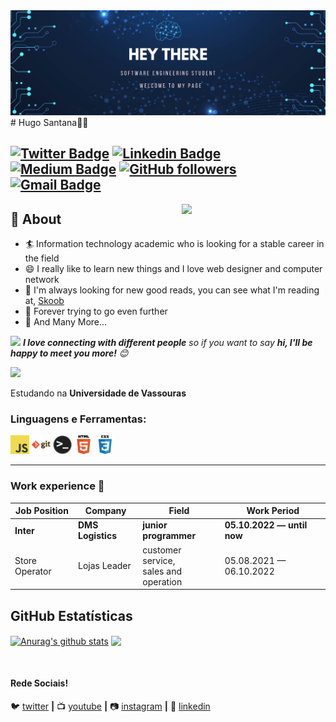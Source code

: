 <img src="images/banner.png" title="👋"/>
# Hugo Santana👨‍💻

[![Twitter Badge](https://img.shields.io/badge/-@hugohsk99-1ca0f1?style=flat-square&labelColor=1ca0f1&logo=twitter&logoColor=white&link=https://twitter.com/Hugohsk99)](https://twitter.com/Hugohsk99) [![Linkedin Badge](https://img.shields.io/badge/-hugorose-blue?style=flat-square&logo=Linkedin&logoColor=white&link=https://www.linkedin.com/in/tanejasaksham/)](https://www.linkedin.com/in/hugorose) [![Medium Badge](https://img.shields.io/badge/-@hugohsk-03a57a?style=flat-square&labelColor=000000&logo=Medium&link=https://www.linkedin.com/in/hugorose)](https://medium.com/@hugohsk/)
[![GitHub followers](https://img.shields.io/github/followers/hugohsk99?label=Follow&style=social)](https://github.com/Hugohsk99)
[![Gmail Badge](https://img.shields.io/badge/-hugohsk99@gmail.com-c14438?style=flat-square&logo=Gmail&logoColor=white&link=mailto:sakshamtaneja7861@gmail.com)](mailto:sakshamtaneja7861@gmail.com)
------- 
<img align='right' src="https://media.giphy.com/media/M9gbBd9nbDrOTu1Mqx/giphy.gif" width="230">

## 🧐 About
- 🏄‍ Information technology academic who is looking for a stable career in the field
- 😄 I really like to learn new things and I love web designer and computer network
- 🔭 I'm always looking for new good reads, you can see what I'm reading at, [Skoob](https://www.skoob.com.br/perfil/hugorose/)
- 🌱 Forever trying to go even further
- 👯 And Many More...

<img src="https://media.giphy.com/media/LnQjpWaON8nhr21vNW/giphy.gif" width="60"> <em><b>I love connecting with different people</b> so if you want to say <b>hi, I'll be happy to meet you more!</b> 😊</em>

<img src="https://img.shields.io/static/v1?label=Overview&message=hugo&color=f8efd4&style=for-the-badge&logo=GitHub">

<p>

Estudando na **Universidade de Vassouras**<br/>

### **Linguagens e Ferramentas:**  

<code><img height="30" src="https://raw.githubusercontent.com/github/explore/80688e429a7d4ef2fca1e82350fe8e3517d3494d/topics/javascript/javascript.png"></code>
<code><img height="30" src="https://raw.githubusercontent.com/github/explore/80688e429a7d4ef2fca1e82350fe8e3517d3494d/topics/git/git.png"></code>
<code><img height="30" src="https://raw.githubusercontent.com/github/explore/80688e429a7d4ef2fca1e82350fe8e3517d3494d/topics/terminal/terminal.png"></code>
<code><img height="30" src="https://raw.githubusercontent.com/github/explore/80688e429a7d4ef2fca1e82350fe8e3517d3494d/topics/html/html.png"></code>
<code><img height="30" src="https://raw.githubusercontent.com/github/explore/80688e429a7d4ef2fca1e82350fe8e3517d3494d/topics/css/css.png"></code>
</p>
<hr>

### Work experience 👔
| Job Position   | Company           | Field                                      | Work Period                |
|----------------|-------------------|--------------------------------------------|----------------------------|
| **Inter**      | **DMS Logistics** | **junior programmer**                                | **05.10.2022 — until now** |
| Store Operator | Lojas Leader      | customer service,<br/> sales and operation | 05.08.2021 — 06.10.2022    |


## **GitHub Estatísticas**
 <a href="https://github.com/hugorose/github-readme-stats"><img align="center" src="https://github-readme-stats.vercel.app/api?username=hugorose&show_icons=true&include_all_commits=true&theme=buefy&hide_border=true" alt="Anurag's github stats" /></a> 
 <a href="https://github.com/hugorose/github-readme-stats"><img align="center" src="https://github-readme-stats.vercel.app/api/top-langs/?username=hugorose&layout=compact&theme=buefy&hide_border=true" /></a>

[website]: https://codedev.ga/
[twitter]: https://twitter.com/hugohsk
[youtube]: https://www.youtube.com/channel/UCN3oyldssQyAUAz5zz8Iy5A
[instagram]: https://www.instagram.com/hugohsk99/
[linkedin]: https://www.linkedin.com/in/hugorose/
<br>

#### Rede Sociais!

🐦 [twitter][twitter] **|** 
📺 [youtube][youtube] **|** 
📷 [instagram][instagram] **|** 
👔 [linkedin][linkedin]
